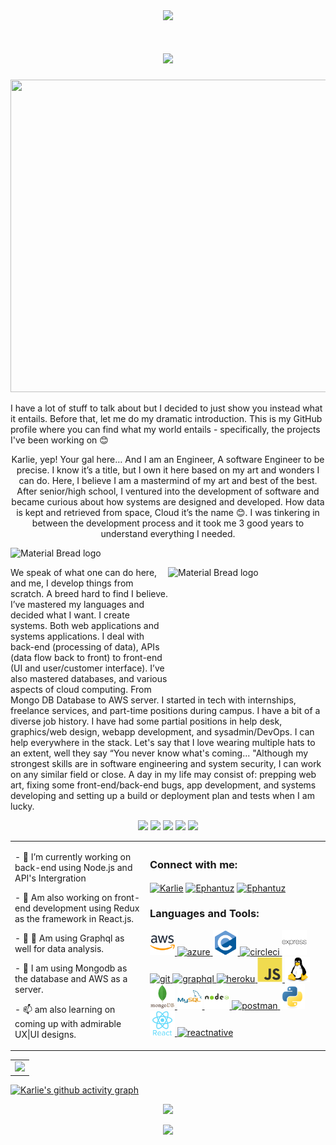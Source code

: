 <div id="header" align="center">
  <img src="https://media.giphy.com/media/HwBlFQZFcAoUcPHZdX/giphy.gif" width="100"/>
</div>


<h1 align="center">
  <a href="https://git.io/typing-svg">
    <img src="https://readme-typing-svg.herokuapp.com/?lines=Hello+there+buddy!+👋;I+Am+Karlie+Moyo...;And+Am+a+Software+Engineer;Welcome+to+my+hubspace!;&center=true&size=20">
  </a>
</h1>


<img src="https://github.com/Karlie/Moyo/blob/master/72Us.gif" width="850" height="500" />

<p align="center">

  I have a lot of stuff to talk about but I decided to just show you instead what it entails. Before that, let me do my dramatic introduction. This is my GitHub profile where you can find what my world entails - specifically, the projects I've been working on 😊

</p>
<p align="center">
 Karlie, yep! Your gal here… And I am an Engineer, A software Engineer to be precise. I know it’s a title, but I own it here based on my art and wonders I can do. Here, I believe I am a mastermind of my art and best of the best.  After senior/high school, I ventured into the development of software and became curious about how systems are designed and developed. How data is kept and retrieved from space, Cloud it’s the name 😊.  I was tinkering in between the development process and it took me 3 good years to understand everything I needed.
</p>

 
  <img width="100%" height="300px" src="https://github.com/Karlie/Karlie/blob/master/undraw_programming_re_kg9v.svg" alt="Material Bread logo">
 
<!-- ![Software Developer | Full Stack Engineer | Web Developer | Chartered Accountant | Sap Consultant](https://https://github.com/Karlie/Karlie/blob/main/github-image.jpg) -->

<div>
   <img align="right" width="50%" height="200px" src="https://github.com/Karlie/Karlie/blob/master/undraw_open_source_-1-qxw.svg" alt="Material Bread logo">
 <p align="left">
We speak of what one can do here, and me, I develop things from scratch. A breed hard to find I believe. I’ve mastered my languages and decided what I want. I create systems. Both web applications and systems applications. I deal with back-end (processing of data), APIs (data flow back to front) to front-end (UI and user/customer interface).
 I’ve also mastered databases, and various aspects of cloud computing. From Mongo DB Database to AWS server. I started in tech with internships, freelance services, and part-time positions during campus. I have a bit of a diverse job history. I have had some partial positions in help desk, graphics/web design, webapp development, and sysadmin/DevOps. I can help everywhere in the stack. Let's say that I love wearing multiple hats to an extent, well they say “You never know what's coming... "Although my strongest skills are in software engineering and system security, I can work on any similar field or close. A day in my life may consist of: prepping web art, fixing some front-end/back-end bugs, app development, and systems developing and setting up a build or deployment plan and tests when I am lucky.
 </p>
</div>


<div align="center">



[![](https://raw.githubusercontent.com/Karlie/Karlie/master/profile-summary-card-output/vue/0-profile-details.svg)](https://github.com/vn7n24fzkq/github-profile-summary-cards)
[![](https://raw.githubusercontent.com/Karlie/Karlie/master/profile-summary-card-output/vue/1-repos-per-language.svg)](https://github.com/vn7n24fzkq/github-profile-summary-cards) [![](https://raw.githubusercontent.com/Karlie/Karlie/master/profile-summary-card-output/vue/2-most-commit-language.svg)](https://github.com/vn7n24fzkq/github-profile-summary-cards)
[![](https://raw.githubusercontent.com/Karlie/Karlie/master/profile-summary-card-output/vue/3-stats.svg)](https://github.com/vn7n24fzkq/github-profile-summary-cards) [![](https://raw.githubusercontent.com/Karlie/Karlie/master/profile-summary-card-output/vue/4-productive-time.svg)](https://github.com/vn7n24fzkq/github-profile-summary-cards)

</div>

<table>
  <tr>
    <td>
      <p> - 🔭  I’m currently working on back-end using Node.js and API's Intergration</p>
      <p> - 🌱  Am also working on front-end development using Redux as the framework in React.js.</p>
      <p> - 🤝  👯 Am using Graphql as well for data analysis.</p>
      <p> - 💬  I am using Mongodb as the database and AWS as a server.</p>
      <p> - 📫  am also learning on coming up with admirable UX|UI designs.
    </td>
    <td>
      <h3 align="left">Connect with me:</h3>
      <p align="left">
<a href="https://www.linkedin.com/in/Karlie-moyo/" target="blank"><img align="center" src="https://raw.githubusercontent.com/rahuldkjain/github-profile-readme-generator/master/src/images/icons/Social/linked-in-alt.svg" alt="Karlie" height="30" width="40" /></a>
<a href="https://www.facebook.com/Karlie.Moyo/" target="blank"><img align="center" src="https://raw.githubusercontent.com/rahuldkjain/github-profile-readme-generator/master/src/images/icons/Social/facebook.svg" alt="Ephantuz" height="30" width="40" /></a>
<a href="https://instagram.com/Karlie-Moyo" target="blank"><img align="center" src="https://raw.githubusercontent.com/rahuldkjain/github-profile-readme-generator/master/src/images/icons/Social/instagram.svg" alt="Ephantuz" height="30" width="40" /></a>
      </p>
      <h3 align="left">Languages and Tools:</h3>
      <p align="left"> 
        <p align="left"> <a href="https://aws.amazon.com" target="_blank" rel="noreferrer"> <img src="https://raw.githubusercontent.com/devicons/devicon/master/icons/amazonwebservices/amazonwebservices-original-wordmark.svg" alt="aws" width="40" height="40"/> </a> <a href="https://azure.microsoft.com/en-in/" target="_blank" rel="noreferrer"> <img src="https://www.vectorlogo.zone/logos/microsoft_azure/microsoft_azure-icon.svg" alt="azure" width="40" height="40"/> </a> <a href="https://www.cprogramming.com/" target="_blank" rel="noreferrer"> <img src="https://raw.githubusercontent.com/devicons/devicon/master/icons/c/c-original.svg" alt="c" width="40" height="40"/> </a> <a href="https://circleci.com" target="_blank" rel="noreferrer"> <img src="https://www.vectorlogo.zone/logos/circleci/circleci-icon.svg" alt="circleci" width="40" height="40"/> </a> <a href="https://expressjs.com" target="_blank" rel="noreferrer"> <img src="https://raw.githubusercontent.com/devicons/devicon/master/icons/express/express-original-wordmark.svg" alt="express" width="40" height="40"/> </a> <a href="https://git-scm.com/" target="_blank" rel="noreferrer"> <img src="https://www.vectorlogo.zone/logos/git-scm/git-scm-icon.svg" alt="git" width="40" height="40"/> </a> <a href="https://graphql.org" target="_blank" rel="noreferrer"> <img src="https://www.vectorlogo.zone/logos/graphql/graphql-icon.svg" alt="graphql" width="40" height="40"/> </a> <a href="https://heroku.com" target="_blank" rel="noreferrer"> <img src="https://www.vectorlogo.zone/logos/heroku/heroku-icon.svg" alt="heroku" width="40" height="40"/> </a> <a href="https://developer.mozilla.org/en-US/docs/Web/JavaScript" target="_blank" rel="noreferrer"> <img src="https://raw.githubusercontent.com/devicons/devicon/master/icons/javascript/javascript-original.svg" alt="javascript" width="40" height="40"/> </a> <a href="https://www.linux.org/" target="_blank" rel="noreferrer"> <img src="https://raw.githubusercontent.com/devicons/devicon/master/icons/linux/linux-original.svg" alt="linux" width="40" height="40"/> </a> <a href="https://www.mongodb.com/" target="_blank" rel="noreferrer"> <img src="https://raw.githubusercontent.com/devicons/devicon/master/icons/mongodb/mongodb-original-wordmark.svg" alt="mongodb" width="40" height="40"/> </a> <a href="https://www.mysql.com/" target="_blank" rel="noreferrer"> <img src="https://raw.githubusercontent.com/devicons/devicon/master/icons/mysql/mysql-original-wordmark.svg" alt="mysql" width="40" height="40"/> </a> <a href="https://nodejs.org" target="_blank" rel="noreferrer"> <img src="https://raw.githubusercontent.com/devicons/devicon/master/icons/nodejs/nodejs-original-wordmark.svg" alt="nodejs" width="40" height="40"/> </a> <a href="https://postman.com" target="_blank" rel="noreferrer"> <img src="https://www.vectorlogo.zone/logos/getpostman/getpostman-icon.svg" alt="postman" width="40" height="40"/> </a> <a href="https://www.python.org" target="_blank" rel="noreferrer"> <img src="https://raw.githubusercontent.com/devicons/devicon/master/icons/python/python-original.svg" alt="python" width="40" height="40"/> </a> <a href="https://reactjs.org/" target="_blank" rel="noreferrer"> <img src="https://raw.githubusercontent.com/devicons/devicon/master/icons/react/react-original-wordmark.svg" alt="react" width="40" height="40"/> </a> <a href="https://reactnative.dev/" target="_blank" rel="noreferrer"> <img src="https://reactnative.dev/img/header_logo.svg" alt="reactnative" width="40" height="40"/> </a> </p>

  </tr>
</table>


<div align="center">
    <table>
      <tr>
        <td>
             <a href="http://www.github.com/Karlie"><img src="https://github-readme-streak-stats.herokuapp.com/?user=Karlie&stroke=ffffff&background=188f5f&ring=5BCDEC&fire=5BCDEC&currStreakNum=ffffff&currStreakLabel=5BCDEC&sideNums=ffffff&sideLabels=ffffff&dates=ffffff&hide_border=true" /></a>
         </td>
      </tr>
  </table>
</div>
  
[![Karlie's github activity graph](https://github-readme-activity-graph.cyclic.app/graph?username=Karlie&theme=github-compact)](https://github.com/Ephantuz/github-readme-activity-graph)



<div align="center">

  ![](https://komarev.com/ghpvc/?username=Karlie&style=plastic&color=red&label=PROFILE+VIEWS)

</div>

<div id="header" align="center">
  <img src="https://media.giphy.com/media/HwBlFQZFcAoUcPHZdX/giphy.gif" width="100"/>
</div>
